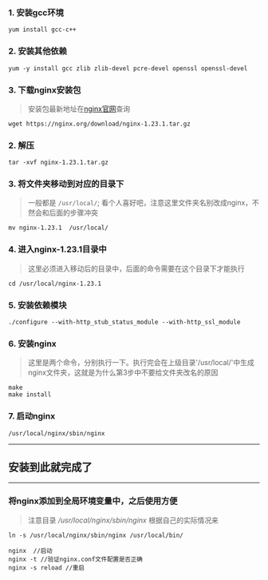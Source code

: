 ### 1. 安装gcc环境
```
yum install gcc-c++
```

### 2. 安装其他依赖
```
yum -y install gcc zlib zlib-devel pcre-devel openssl openssl-devel
```

### 3. 下载nginx安装包

> 安装包最新地址在[nginx官网](https://nginx.org/download/)查询 

```
wget https://nginx.org/download/nginx-1.23.1.tar.gz
```

### 2. 解压

```
tar -xvf nginx-1.23.1.tar.gz
```

### 3. 将文件夹移动到对应的目录下

> 一般都是 `/usr/local/`; 看个人喜好吧，注意这里文件夹名别改成nginx，不然会和后面的步骤冲突

```
mv nginx-1.23.1  /usr/local/
```

### 4. 进入nginx-1.23.1目录中
> 这里必须进入移动后的目录中，后面的命令需要在这个目录下才能执行
```
cd /usr/local/nginx-1.23.1
```
### 5. 安装依赖模块
```
./configure --with-http_stub_status_module --with-http_ssl_module
```

### 6. 安装nginx
> 这里是两个命令，分别执行一下。执行完会在上级目录'/usr/local/'中生成nginx文件夹，这就是为什么第3步中不要给文件夹改名的原因
```
make
make install
```

### 7. 启动nginx
```
/usr/local/nginx/sbin/nginx 
```
---
## 安装到此就完成了
---

### 将nginx添加到全局环境变量中，之后使用方便
> 注意目录 */usr/local/nginx/sbin/nginx* 根据自己的实际情况来
```
ln -s /usr/local/nginx/sbin/nginx /usr/local/bin/
```

```
nginx  //启动
nginx -t //验证nginx.conf文件配置是否正确
nginx -s reload //重启
```